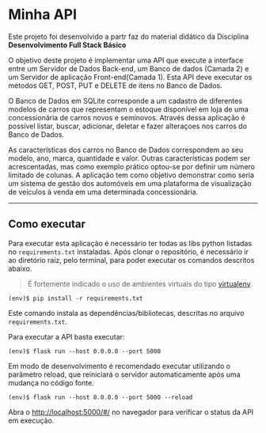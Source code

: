 # Minha API

Este projeto foi desenvolvido a partr faz do material didático da Disciplina **Desenvolvimento Full Stack Básico**

O objetivo deste projeto é implementar uma API que execute a interface entre um Servidor de Dados Back-end, um Banco de dados (Camada 2) e um Servidor de aplicação Front-end(Camada 1). Esta API deve executar os métodos GET, POST, PUT e DELETE de itens no Banco de Dados.

O Banco de Dados em SQLite corresponde a um cadastro de diferentes modelos de carros que representam o estoque disponível em loja de uma concessionária de carros novos e seminovos. Através dessa aplicação é possível listar, buscar, adicionar, deletar e fazer alteraçoes nos carros do Banco de Dados.

As características dos carros no Banco de Dados correspondem ao seu modelo, ano, marca, quantidade e valor. Outras características podem ser acrescentadas, mas como exemplo prático optou-se por definir um número limitado de colunas. A aplicação tem como objetivo demonstrar como seria um sistema de gestão dos automóveis em uma plataforma de visualização de veículos à venda em uma determinada concessionária.


---
## Como executar 


Para executar esta aplicação é necessário ter todas as libs python listadas no `requirements.txt` instaladas.
Após clonar o repositório, é necessário ir ao diretório raiz, pelo terminal, para poder executar os comandos descritos abaixo.

> É fortemente indicado o uso de ambientes virtuais do tipo [virtualenv](https://virtualenv.pypa.io/en/latest/installation.html).

```
(env)$ pip install -r requirements.txt
```

Este comando instala as dependências/bibliotecas, descritas no arquivo `requirements.txt`.

Para executar a API  basta executar:

```
(env)$ flask run --host 0.0.0.0 --port 5000
```

Em modo de desenvolvimento é recomendado executar utilizando o parâmetro reload, que reiniciará o servidor
automaticamente após uma mudança no código fonte. 

```
(env)$ flask run --host 0.0.0.0 --port 5000 --reload
```

Abra o [http://localhost:5000/#/](http://localhost:5000/#/) no navegador para verificar o status da API em execução.
